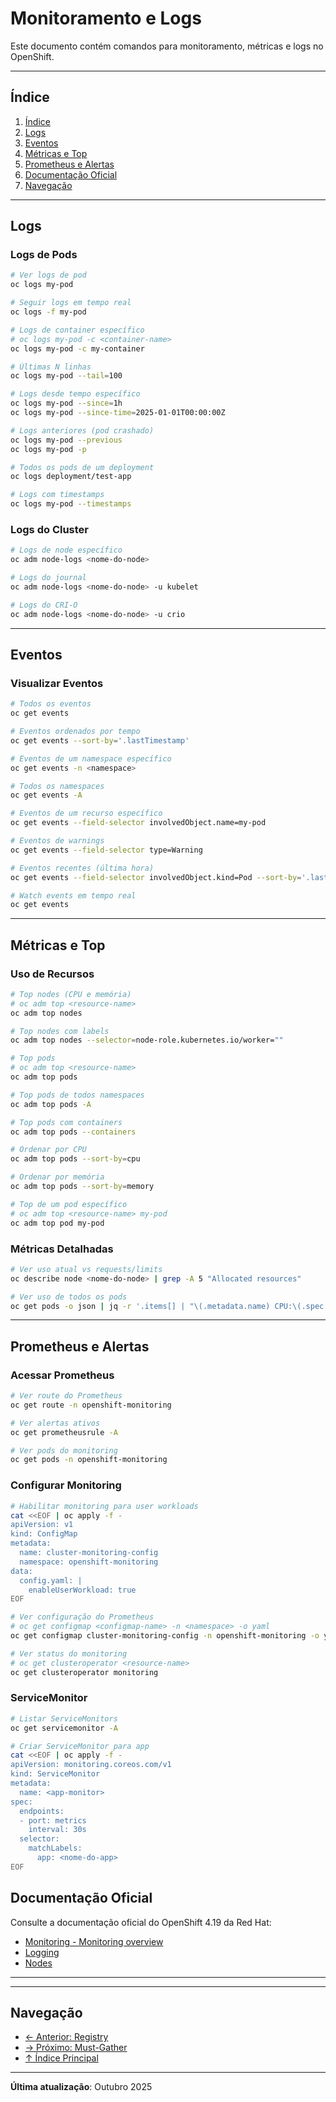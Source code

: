 # Monitoramento e Logs

Este documento contém comandos para monitoramento, métricas e logs no OpenShift.

---

## Índice

1. [Índice](#índice)
2. [Logs](#logs)
3. [Eventos](#eventos)
4. [Métricas e Top](#métricas-e-top)
5. [Prometheus e Alertas](#prometheus-e-alertas)
6. [Documentação Oficial](#documentação-oficial)
7. [Navegação](#navegação)
---

## Logs

### Logs de Pods
```bash
# Ver logs de pod
oc logs my-pod
```

```bash ignore-test
# Seguir logs em tempo real
oc logs -f my-pod
```

```bash
# Logs de container específico
# oc logs my-pod -c <container-name>
oc logs my-pod -c my-container
```

```bash
# Últimas N linhas
oc logs my-pod --tail=100
```

```bash
# Logs desde tempo específico
oc logs my-pod --since=1h
oc logs my-pod --since-time=2025-01-01T00:00:00Z
```

```bash ignore-test
# Logs anteriores (pod crashado)
oc logs my-pod --previous
oc logs my-pod -p
```

```bash
# Todos os pods de um deployment
oc logs deployment/test-app
```

```bash
# Logs com timestamps
oc logs my-pod --timestamps
```

### Logs do Cluster
```bash ignore-test
# Logs de node específico
oc adm node-logs <nome-do-node>
```

```bash ignore-test
# Logs do journal
oc adm node-logs <nome-do-node> -u kubelet
```

```bash ignore-test
# Logs do CRI-O
oc adm node-logs <nome-do-node> -u crio
```

---

## Eventos

### Visualizar Eventos
```bash
# Todos os eventos
oc get events
```

```bash
# Eventos ordenados por tempo
oc get events --sort-by='.lastTimestamp'
```

```bash ignore-test
# Eventos de um namespace específico
oc get events -n <namespace>
```

```bash
# Todos os namespaces
oc get events -A
```

```bash
# Eventos de um recurso específico
oc get events --field-selector involvedObject.name=my-pod
```

```bash
# Eventos de warnings
oc get events --field-selector type=Warning
```

```bash
# Eventos recentes (última hora)
oc get events --field-selector involvedObject.kind=Pod --sort-by='.lastTimestamp' | tail -20
```

```bash
# Watch events em tempo real
oc get events
```

---

## Métricas e Top

### Uso de Recursos
```bash
# Top nodes (CPU e memória)
# oc adm top <resource-name>
oc adm top nodes
```

```bash ignore-test
# Top nodes com labels
oc adm top nodes --selector=node-role.kubernetes.io/worker=""
```

```bash ignore-test
# Top pods
# oc adm top <resource-name>
oc adm top pods
```

```bash ignore-test
# Top pods de todos namespaces
oc adm top pods -A
```

```bash ignore-test
# Top pods com containers
oc adm top pods --containers
```

```bash ignore-test
# Ordenar por CPU
oc adm top pods --sort-by=cpu
```

```bash ignore-test
# Ordenar por memória
oc adm top pods --sort-by=memory
```

```bash
# Top de um pod específico
# oc adm top <resource-name> my-pod
oc adm top pod my-pod
```

### Métricas Detalhadas
```bash ignore-test
# Ver uso atual vs requests/limits
oc describe node <nome-do-node> | grep -A 5 "Allocated resources"
```

```bash ignore-test
# Ver uso de todos os pods
oc get pods -o json | jq -r '.items[] | "\(.metadata.name) CPU:\(.spec.containers[0].resources.requests.cpu) MEM:\(.spec.containers[0].resources.requests.memory)"'
```

---

## Prometheus e Alertas

### Acessar Prometheus
```bash
# Ver route do Prometheus
oc get route -n openshift-monitoring
```

```bash
# Ver alertas ativos
oc get prometheusrule -A
```

```bash
# Ver pods do monitoring
oc get pods -n openshift-monitoring
```

### Configurar Monitoring
```bash
# Habilitar monitoring para user workloads
cat <<EOF | oc apply -f -
apiVersion: v1
kind: ConfigMap
metadata:
  name: cluster-monitoring-config
  namespace: openshift-monitoring
data:
  config.yaml: |
    enableUserWorkload: true
EOF
```

```bash ignore-test
# Ver configuração do Prometheus
# oc get configmap <configmap-name> -n <namespace> -o yaml
oc get configmap cluster-monitoring-config -n openshift-monitoring -o yaml
```

```bash
# Ver status do monitoring
# oc get clusteroperator <resource-name>
oc get clusteroperator monitoring
```

### ServiceMonitor
```bash
# Listar ServiceMonitors
oc get servicemonitor -A
```

```bash ignore-test
# Criar ServiceMonitor para app
cat <<EOF | oc apply -f -
apiVersion: monitoring.coreos.com/v1
kind: ServiceMonitor
metadata:
  name: <app-monitor>
spec:
  endpoints:
  - port: metrics
    interval: 30s
  selector:
    matchLabels:
      app: <nome-do-app>
EOF
```

## Documentação Oficial

Consulte a documentação oficial do OpenShift 4.19 da Red Hat:

- <a href="https://docs.redhat.com/en/documentation/openshift_container_platform/4.19/html/monitoring">Monitoring - Monitoring overview</a>
- <a href="https://docs.redhat.com/en/documentation/openshift_container_platform/4.19/html/logging">Logging</a>
- <a href="https://docs.redhat.com/en/documentation/openshift_container_platform/4.19/html/nodes">Nodes</a>
---

---

## Navegação

- [← Anterior: Registry](10-registry-imagens.md)
- [→ Próximo: Must-Gather](12-must-gather.md)
- [↑ Índice Principal](README.md)

---

**Última atualização**: Outubro 2025
